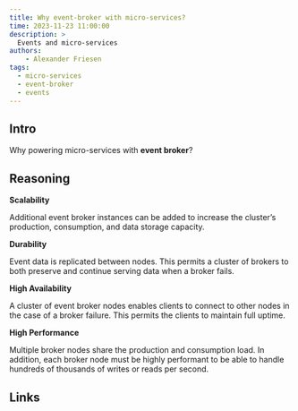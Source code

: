```yaml
---
title: Why event-broker with micro-services?
time: 2023-11-23 11:00:00
description: >
  Events and micro-services
authors:
    - Alexander Friesen
tags:
  - micro-services
  - event-broker
  - events
---
```


## Intro

Why powering micro-services with **event broker**?



## Reasoning


**Scalability**

Additional event broker instances can be added to increase the cluster’s production, consumption, and data storage capacity.

**Durability**

Event data is replicated between nodes. This permits a cluster of brokers to both preserve and continue serving data when a broker fails.

**High Availability**

A cluster of event broker nodes enables clients to connect to other nodes in the case of a broker failure. This permits the clients to maintain full uptime.

**High Performance**

Multiple broker nodes share the production and consumption load. In addition, each broker node must be highly performant to be able to handle hundreds of thousands of writes or reads per second.





## Links

 




